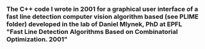 ### The C++ code I wrote in 2001 for a graphical user interface of a fast line detection computer vision algorithm based (see PLIME folder) developed in the lab of Daniel Mlynek, PhD at EPFL "Fast Line Detection Algorithms Based on Combinatorial Optimization. 2001" 
